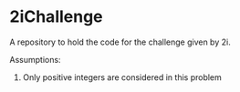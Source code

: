 # 2iChallenge
A repository to hold the code for the challenge given by 2i.

Assumptions:
1) Only positive integers are considered in this problem


